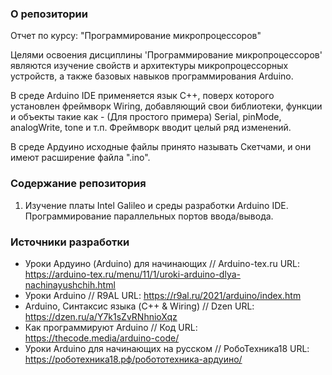 ### О репозитории
Отчет по курсу: "Программирование микропроцессоров"

Целями освоения дисциплины 'Программирование микропроцессоров' являются изучение свойств и архитектуры микропроцессорных устройств, а также базовых навыков программирования Arduino.

В среде Arduino IDE применяется язык С++, поверх которого установлен фреймворк Wiring, добавляющий свои библиотеки, функции и объекты такие как - (Для простого примера) Serial, pinMode, analogWrite, tone и т.п. Фреймворк вводит целый ряд изменений.

В среде Ардуино исходные файлы принято называть Скетчами, и они имеют расширение файла ".ino".

### Содержание репозитория
1. Изучение платы Intel Galileo и  среды разработки Arduino IDE. Программирование параллельных портов ввода/вывода.


### Источники разработки
- Уроки Ардуино (Arduino) для начинающих // Arduino-tex.ru URL: https://arduino-tex.ru/menu/11/1/uroki-arduino-dlya-nachinayushchih.html
- Уроки Arduino // R9AL URL: https://r9al.ru/2021/arduino/index.htm
- Arduino, Синтаксис языка (C++ & Wiring) // Dzen URL: https://dzen.ru/a/Y7k1sZvRNhnioXqz
- Как программируют Arduino // Код URL: https://thecode.media/arduino-code/
- Уроки Arduino для начинающих на русском // РобоТехника18 URL: https://роботехника18.рф/робототехника-ардуино/
